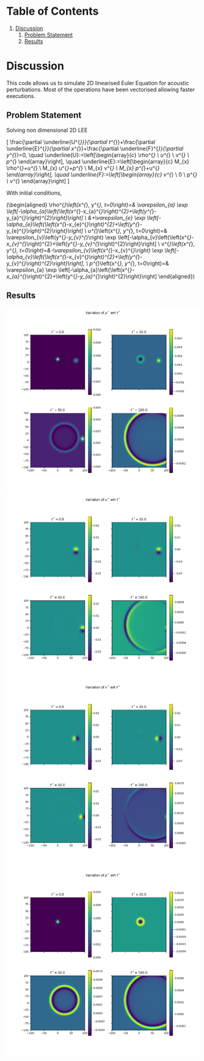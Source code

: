
# Table of Contents

1.  [Discussion](#orgb7a106e)
    1.  [Problem Statement](#org9185077)
    2.  [Results](#orgcea4849)



<a id="orgb7a106e"></a>

# Discussion

This code allows us to simulate 2D linearised Euler Equation for acoustic perturbations. Most of the operations have been vectorised allowing faster executions.


<a id="org9185077"></a>

## Problem Statement

Solving non dimensional 2D LEE

\[
\frac{\partial \underline{U^{*}}}{\partial t^{*}}+\frac{\partial \underline{E}^{*}}{\partial x^{*}}+\frac{\partial \underline{F}^{*}}{\partial y^{*}}=0, \quad \underline{U}:=\left[\begin{array}{c}
\rho^{*} \\
u^{*} \\
v^{*} \\
p^{*}
\end{array}\right], \quad \underline{E}:=\left[\begin{array}{c}
M_{x} \rho^{*}+u^{*} \\
M_{x} u^{*}+p^{*} \\
M_{x} v^{*} \\
M_{x} p^{*}+u^{*}
\end{array}\right], \quad \underline{F}:=\left[\begin{array}{c}
v^{*} \\
0 \\
p^{*} \\
v^{*}
\end{array}\right]
\]

With initial conditions,

\(\begin{aligned} \rho^{*}\left(x^{*}, y^{*}, t=0\right)=& \varepsilon_{a} \exp \left[-\alpha_{a}\left\{\left(x^{*}-x_{a}^{*}\right)^{2}+\left(y^{*}-y_{a}^{*}\right)^{2}\right\}\right] \\ &+\varepsilon_{e} \exp \left[-\alpha_{e}\left\{\left(x^{*}-x_{e}^{*}\right)^{2}+\left(y^{*}-y_{e}^{*}\right)^{2}\right\}\right] \\ u^{*}\left(x^{*}, y^{*}, t=0\right)=& \varepsilon_{v}\left(y^{*}-y_{v}^{*}\right) \exp \left[-\alpha_{v}\left\{\left(x^{*}-x_{v}^{*}\right)^{2}+\left(y^{*}-y_{v}^{*}\right)^{2}\right\}\right] \\ v^{*}\left(x^{*}, y^{*}, t=0\right)=&-\varepsilon_{v}\left(x^{*}-x_{v}^{*}\right) \exp \left[-\alpha_{v}\left\{\left(x^{*}-x_{v}^{*}\right)^{2}+\left(y^{*}-y_{v}^{*}\right)^{2}\right\}\right], \\ p^{*}\left(x^{*}, y^{*}, t=0\right)=& \varepsilon_{a} \exp \left[-\alpha_{a}\left\{\left(x^{*}-x_{a}^{*}\right)^{2}+\left(y^{*}-y_{a}^{*}\right)^{2}\right\}\right] \end{aligned}\)


<a id="orgcea4849"></a>

## Results

![img](./rhoi.png)
![img](./ui.png)
![img](./vi.png)
![img](./pi.png)

